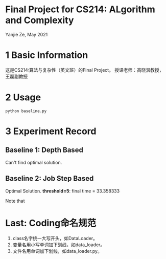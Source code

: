 # Final Project for CS214: ALgorithm and Complexity
Yanjie Ze, May 2021

# 1 Basic Information
这是CS214:算法与复杂性（英文班）的Final Project。
授课老师：高晓沨教授，王磊副教授

# 2 Usage
```shell
python baseline.py
```

# 3 Experiment Record
## Baseline 1: Depth Based
Can't find optimal solution.

## Baseline 2: Job Step Based
Optimal Solution.
**threshold=5**: final time = 33.358333

Note that

# Last: Coding命名规范
1. class名字统一大写开头，如DataLoader。
2. 变量名用小写单词加下划线，如data_loader。
3. 文件名用单词加下划线，如data_loader.py。